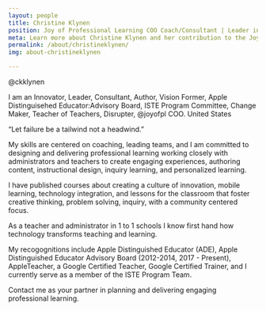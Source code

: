 ```yaml
---
layout: people
title: Christine Klynen
position: Joy of Professional Learning COO Coach/Consultant | Leader in Educational Technology | United States
meta: Learn more about Christine Klynen and her contribution to the Joy of Professional Learning
permalink: /about/christineklynen/
img: about-christineklynen

---
```

@ckklynen 

I am an Innovator, Leader,  Consultant,  Author,  Vision Former,  Apple Distinguisehed Educator:Advisory Board,  ISTE Program Committee, Change Maker, Teacher of Teachers, Disrupter, @joyofpl COO. United States

“Let failure be a tailwind not a headwind.”  

My skills are centered on coaching, leading teams, and I am committed to designing and delivering professional learning working closely with administrators and teachers to create engaging experiences, authoring content, instructional design, inquiry learning, and personalized learning. 

I have published courses about creating a culture of innovation, mobile learning, technology integration, and lessons for the classroom that foster creative thinking, problem solving, inquiry, with a community centered focus.

As a teacher and administrator in 1 to 1 schools I know first hand how technology transforms teaching and learning.

My recogognitions include Apple Distinguished Educator (ADE), Apple Distinguished Educator Advisory Board (2012-2014, 2017 - Present), AppleTeacher, a Google Certified Teacher, Google Certified Trainer, and I currently serve as a member of the ISTE Program Team.

Contact me as your partner in planning and delivering engaging professional learning.
